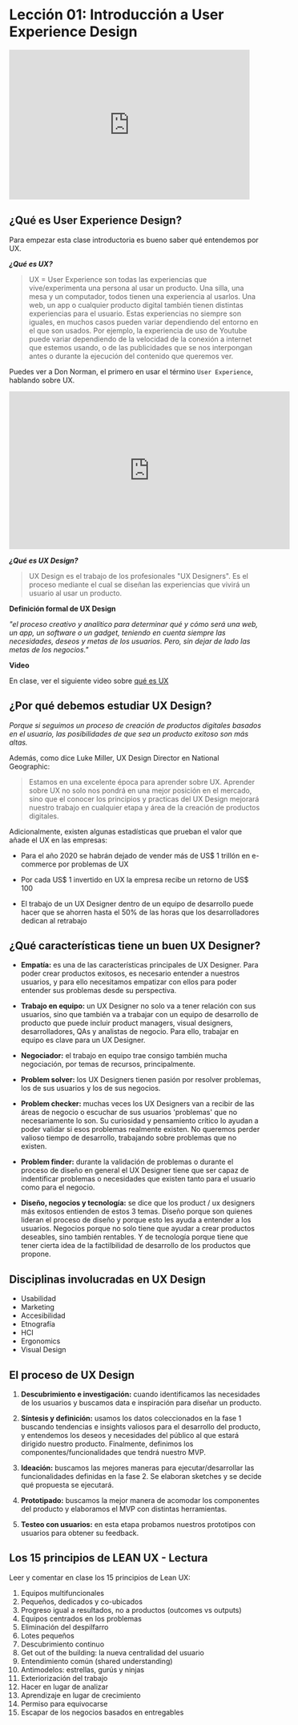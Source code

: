# Lección 01: Introducción a User Experience Design

<iframe src="https://docs.google.com/presentation/d/e/2PACX-1vTCnLlcFGKw7vJuHg3Bn0sWko8L-pEg7wHOJ8CB_K54FY10yKcovGX76Sp7_CB3KZ9tJXSRRgmrqBTb/embed?start=false&loop=true&delayms=3000" frameborder="0" width="480" height="299" allowfullscreen="true" mozallowfullscreen="true" webkitallowfullscreen="true"></iframe>


## ¿Qué es User Experience Design?

Para empezar esta clase introductoria es bueno saber qué entendemos por UX. 


<!--- Slide 2 -->

***¿Qué es UX?***
> UX = User Experience son todas las experiencias que vive/experimenta una persona al usar un producto. Una silla, una mesa y un computador, todos tienen una experiencia al usarlos. 
> Una web, un app o cualquier producto digital también tienen distintas experiencias para el usuario. Estas experiencias no siempre son iguales, en muchos casos pueden variar dependiendo del entorno en el que son usados. Por ejemplo, la experiencia de uso de Youtube puede variar dependiendo de la velocidad de la conexión a internet que estemos usando, o de las publicidades que se nos interpongan antes o durante la ejecución del contenido que queremos ver.

Puedes ver a Don Norman, el primero en usar el término `User Experience`, hablando sobre UX.

<iframe width="560" height="315" src="https://www.youtube.com/embed/9BdtGjoIN4E" frameborder="0" allowfullscreen></iframe>

<!-- Slide 3 -->

***¿Qué es UX Design?***

> UX Design es el trabajo de los profesionales "UX Designers". Es el proceso mediante el cual se diseñan las experiencias que vivirá un usuario al usar un producto. 

<!-- Slide 4 -->

**Definición formal de UX Design** 

*"el proceso creativo y analítico para determinar qué y cómo será una web, un app, un software o un gadget, teniendo en cuenta siempre las necesidades, deseos y metas de los usuarios. Pero, sin dejar de lado las metas de los negocios."* 

**Video**

En clase, ver el siguiente video sobre [qué es UX](https://generalassembly.wistia.com/medias/k97v3wng8m)
<!-- Slide 5 -->
<!-- Slide 6 -->
<!-- Slide 7 -->
<!-- Slide 8 -->
<!-- Slide 9 -->

## ¿Por qué debemos estudiar UX Design?

_Porque si seguimos un proceso de creación de productos digitales basados en el usuario, las posibilidades de que sea un producto exitoso son más altas._

Además, como dice Luke Miller, UX Design Director en National Geographic: 

> Estamos en una excelente época para aprender sobre UX. Aprender sobre UX no solo nos pondrá en una mejor posición en el mercado, sino que el conocer los principios y practicas del UX Design mejorará nuestro trabajo en cualquier etapa y área de la creación de productos digitales.

Adicionalmente, existen algunas estadísticas que prueban el valor que añade el UX en las empresas:

- Para el año 2020 se habrán dejado de vender más de US\$ 1 trillón en e-commerce por problemas de UX

- Por cada US\$ 1 invertido en UX la empresa recibe un retorno de US\$ 100

- El trabajo de un UX Designer dentro de un equipo de desarrollo puede hacer que se ahorren hasta el 50% de las horas que los desarrolladores dedican al retrabajo


## ¿Qué características tiene un buen UX Designer?

* **Empatía:** es una de las características principales de UX Designer. Para poder crear productos exitosos, es necesario entender a nuestros usuarios, y para ello necesitamos empatizar con ellos para poder entender sus problemas desde su perspectiva. 


* **Trabajo en equipo:** un UX Designer no solo va a tener relación con sus usuarios, sino que también va a trabajar con un equipo de desarrollo de producto que puede incluir product managers, visual designers, desarrolladores, QAs y analistas de negocio. Para ello, trabajar en equipo es clave para un UX Designer.
* **Negociador:** el trabajo en equipo trae consigo también mucha negociación, por temas de recursos, principalmente.
* **Problem solver:** los UX Designers tienen pasión por resolver problemas, los de sus usuarios y los de sus negocios.
* **Problem checker:** muchas veces los UX Designers van a recibir de las áreas de negocio o escuchar de sus usuarios 'problemas' que no necesariamente lo son. Su curiosidad y pensamiento crítico lo ayudan a poder validar si esos problemas realmente existen. No queremos perder valioso tiempo de desarrollo, trabajando sobre problemas que no existen.
* **Problem finder:** durante la validación de problemas o durante el proceso de diseño en general el UX Designer tiene que ser capaz de indentificar problemas o necesidades que existen tanto para el usuario como para el negocio. 
* **Diseño, negocios y tecnología:** se dice que los product / ux designers más exitosos entienden de estos 3 temas. Diseño porque son quienes lideran el proceso de diseño y porque esto les ayuda a entender a los usuarios. Negocios porque no solo tiene que ayudar a crear productos deseables, sino también rentables. Y de tecnología porque tiene que tener cierta idea de la factilbilidad de desarrollo de los productos que propone.

## Disciplinas involucradas en UX Design

* Usabilidad
* Marketing
* Accesibilidad
* Etnografía
* HCI
* Ergonomics
* Visual Design

## El proceso de UX Design

1. **Descubrimiento e investigación:** cuando identificamos las necesidades de los usuarios y buscamos data e inspiración para diseñar un producto.
2. **Síntesis y definición:** usamos los datos coleccionados en la fase 1 buscando tendencias e insights valiosos para el desarrollo del producto, y entendemos los deseos y necesidades del público al que estará dirigido nuestro producto. Finalmente, definimos los componentes/funcionalidades que tendrá nuestro MVP.

3. **Ideación:** buscamos las mejores maneras para ejecutar/desarrollar las funcionalidades definidas en la fase 2. Se elaboran sketches y se decide qué propuesta se ejecutará.

4. **Prototipado:** buscamos la mejor manera de acomodar los componentes del producto y elaboramos el MVP con distintas herramientas.

5. **Testeo con usuarios:** en esta etapa probamos nuestros prototipos con usuarios para obtener su feedback.

## Los 15 principios de LEAN UX - Lectura

Leer y comentar en clase los 15 principios de Lean UX:

1. Equipos multifuncionales
2. Pequeños, dedicados y co-ubicados
3. Progreso igual a resultados, no a productos (outcomes vs outputs)
4. Equipos centrados en los problemas
5. Eliminación del despilfarro
6. Lotes pequeños
7. Descubrimiento continuo
8. Get out of the building: la nueva centralidad del usuario
9. Entendimiento común (shared understanding)
10. Antimodelos: estrellas, gurús y ninjas
11. Exteriorización del trabajo
12. Hacer en lugar de analizar
13. Aprendizaje en lugar de crecimiento
14. Permiso para equivocarse
15. Escapar de los negocios basados en entregables